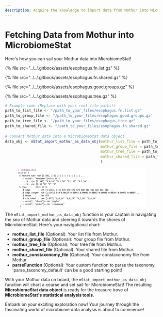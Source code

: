 ```yaml
---
description: Acquire the knowledge to import data from Mothur into MicrobiomeStat.
---
```


# Fetching Data from Mothur into MicrobiomeStat

Here's how you can sail your Mothur data into MicrobiomeStat!

{% file src="../../.gitbook/assets/esophagus.fn.list.gz" %}

{% file src="../../.gitbook/assets/esophagus.fn.shared.gz" %}

{% file src="../../.gitbook/assets/esophagus.good.groups.gz" %}

{% file src="../../.gitbook/assets/esophagus.tree.gz" %}

```r
# Example code (Replace with your real file paths!)
path_to_list_file <- "/path_to_your_files/esophagus.fn.list.gz"
path_to_group_file <- "/path_to_your_files/esophagus.good.groups.gz"
path_to_tree_file <- "/path_to_your_files/esophagus.tree.gz"
path_to_shared_file <- "/path_to_your_files/esophagus.fn.shared.gz"

# Convert Mothur data into a MicrobiomeStat data object
data_obj <- mStat_import_mothur_as_data_obj(mothur_list_file = path_to_list_file,
                                            mothur_group_file = path_to_group_file,
                                            mothur_tree_file = path_to_tree_file,
                                            mothur_shared_file = path_to_shared_file
                                            )
```

<figure><img src="../../.gitbook/assets/Screenshot 2023-10-10 at 16.27.19.png" alt=""><figcaption></figcaption></figure>

The `mStat_import_mothur_as_data_obj` function is your captain in navigating the sea of Mothur data and steering it towards the shores of MicrobiomeStat. Here's your navigational chart:

* **mothur\_list\_file** (Optional): Your list file from Mothur.
* **mothur\_group\_file** (Optional): Your group file from Mothur.
* **mothur\_tree\_file** (Optional): Your tree file from Mothur.
* **mothur\_shared\_file** (Optional): Your shared file from Mothur.
* **mothur\_constaxonomy\_file** (Optional): Your constaxonomy file from Mothur.
* **parseFunction** (Optional): Your custom function to parse the taxonomy. 'parse\_taxonomy\_default' can be a good starting point!

With your Mothur data on board, the `mStat_import_mothur_as_data_obj` function will chart a course and set sail for MicrobiomeStat! The resulting **MicrobiomeStat data object** is ready for the treasure trove of **MicrobiomeStat's statistical analysis tools**.

Embark on your exciting exploration now! Your journey through the fascinating world of microbiome data analysis is about to commence!&#x20;
